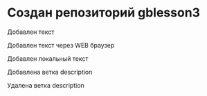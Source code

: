 ﻿# Создан репозиторий gblesson3

Добавлен текст

Добавлен текст через WEB браузер

Добавлен локальный текст

Добавлена ветка description

Удалена ветка description
